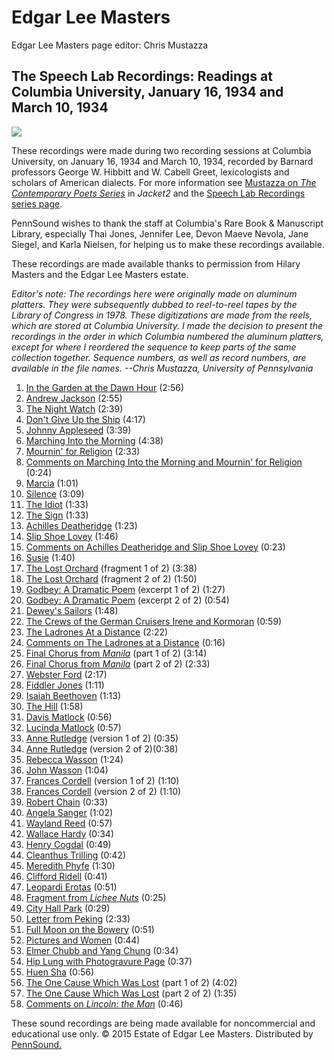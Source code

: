 Edgar Lee Masters
=================

Edgar Lee Masters page editor: Chris Mustazza

The Speech Lab Recordings: Readings at Columbia University, January 16, 1934 and March 10, 1934
-----------------------------------------------------------------------------------------------

![](images/Edgar_Lee_Masters.png)

These recordings were made during two recording sessions at Columbia University, on January 16, 1934 and March 10, 1934, recorded by Barnard professors George W. Hibbitt and W. Cabell Greet, lexicologists and scholars of American dialects. For more information see [Mustazza on *The Contemporary Poets Series*](https://jacket2.org/article/provenance-report) in *Jacket2* and the [Speech Lab Recordings series page](Speech-Lab-Recordings.php).  
  
PennSound wishes to thank the staff at Columbia's Rare Book & Manuscript Library, especially Thai Jones, Jennifer Lee, Devon Maeve Nevola, Jane Siegel, and Karla Nielsen, for helping us to make these recordings available.  
  
These recordings are made available thanks to permission from Hilary Masters and the Edgar Lee Masters estate.  
  
*Editor's note: The recordings here were originally made on aluminum platters. They were subsequently dubbed to reel-to-reel tapes by the Library of Congress in 1978. These digitizations are made from the reels, which are stored at Columbia University. I made the decision to present the recordings in the order in which Columbia
numbered the aluminum platters, except for where I reordered the sequence to keep parts of the same collection together. Sequence numbers, as well as record numbers, are available in the file names. --Chris Mustazza, University of Pennsylvania*  

1.  [In the Garden at the Dawn Hour](https://media.sas.upenn.edu/pennsound/authors/Masters/Masters-Edgar-Lee_01_145A_In-the-Garden-at-the-Dawn-Hour_Speech-Lab-Recordings_1934.mp3) (2:56)
2.  [Andrew Jackson](https://media.sas.upenn.edu/pennsound/authors/Masters/Masters-Edgar-Lee_12_151A_Andrew-Jackson_Speech-Lab-Recordings_1934.mp3) (2:55)
3.  [The Night Watch](https://media.sas.upenn.edu/pennsound/authors/Masters/Masters-Edgar-Lee_29_155B_The-Night-Watch_Speech-Lab-Recordings_1934.mp3) (2:39)
4.  [Don't Give Up the Ship](https://media.sas.upenn.edu/pennsound/authors/Masters/Masters-Edgar-Lee_30_156A_Dont-Give-Up-the-Ship_Speech-Lab-Recordings_1934.mp3) (4:17)
5.  [Johnny Appleseed](https://media.sas.upenn.edu/pennsound/authors/Masters/Masters-Edgar-Lee_31_156B_Johnny-Appleseed_Speech-Lab-Recordings_1934.mp3) (3:39)
6.  [Marching Into the Morning](https://media.sas.upenn.edu/pennsound/authors/Masters/Masters-Edgar-Lee_32_157A_Marching-Into-the-Morning_Speech-Lab-Recordings_1934.mp3) (4:38)
7.  [Mournin' for Religion](https://media.sas.upenn.edu/pennsound/authors/Masters/Masters-Edgar-Lee_33_157B_Mournin-for-Religion_Speech-Lab-Recordings_1934.mp3) (2:33)
8.  [Comments on Marching Into the Morning and Mournin' for Religion](https://media.sas.upenn.edu/pennsound/authors/Masters/Masters-Edgar-Lee_34_157B_Comments-on-Mournin-for-Religion_Speech-Lab-Recordings_1934.mp3) (0:24)
9.  [Marcia](https://media.sas.upenn.edu/pennsound/authors/Masters/Masters-Edgar-Lee_02_145A_Marcia_Speech-Lab-Recordings_1934.mp3) (1:01)
10. [Silence](https://media.sas.upenn.edu/pennsound/authors/Masters/Masters-Edgar-Lee_41_160A_Silence_Speech-Lab-Recordings_1934.mp3) (3:09)
11. [The Idiot](https://media.sas.upenn.edu/pennsound/authors/Masters/Masters-Edgar-Lee_42_160B_The-Idiot_Speech-Lab-Recordings_1934.mp3) (1:33)
12. [The Sign](https://media.sas.upenn.edu/pennsound/authors/Masters/Masters-Edgar-Lee_43_160B_The-Sign_Speech-Lab-Recordings_1934.mp3) (1:33)
13. [Achilles Deatheridge](https://media.sas.upenn.edu/pennsound/authors/Masters/Masters-Edgar-Lee_03_145B_Achilles-Deatheridge_Speech-Lab-Recordings_1934.mp3) (1:23)
14. [Slip Shoe Lovey](https://media.sas.upenn.edu/pennsound/authors/Masters/Masters-Edgar-Lee_04_145B_Slip-Shoe-Lovey_Speech-Lab-Recordings_1934.mp3) (1:46)
15. [Comments on Achilles Deatheridge and Slip Shoe Lovey](https://media.sas.upenn.edu/pennsound/authors/Masters/Masters-Edgar-Lee_05_145B_Comments-on-Achilles-Deatheridge-and-Slip-Shoe-Lovey_Speech-Lab-Recordings_1934.mp3) (0:23)
16. [Susie](https://media.sas.upenn.edu/pennsound/authors/Masters/Masters-Edgar-Lee_44_161A_Susie_Speech-Lab-Recordings_1934.mp3) (1:40)
17. [The Lost Orchard](https://media.sas.upenn.edu/pennsound/authors/Masters/Masters-Edgar-Lee_06_147A_The-Lost-Orchard_Speech-Lab-Recordings_1934.mp3) (fragment 1 of 2) (3:38)
18. [The Lost Orchard](https://media.sas.upenn.edu/pennsound/authors/Masters/Masters-Edgar-Lee_07_147B_The-Lost-Orchard-2_Speech-Lab-Recordings_1934.mp3) (fragment 2 of 2) (1:50)
19. [Godbey: A Dramatic Poem](https://media.sas.upenn.edu/pennsound/authors/Masters/Masters-Edgar-Lee_13_151B_Godbey-A-Dramatic-Poem-excerpt-1_Speech-Lab-Recordings_1934.mp3) (excerpt 1 of 2) (1:27)
20. [Godbey: A Dramatic Poem](https://media.sas.upenn.edu/pennsound/authors/Masters/Masters-Edgar-Lee_14_151B_Godbey-A-Dramatic-Poem-excerpt-2_Speech-Lab-Recordings_1934.mp3) (excerpt 2 of 2) (0:54)
21. [Dewey's Sailors](https://media.sas.upenn.edu/pennsound/authors/Masters/Masters-Edgar-Lee_08_149A_Deweys-Sailors_Speech-Lab-Recordings_1934.mp3) (1:48)
22. [The Crews of the German Cruisers Irene and Kormoran](https://media.sas.upenn.edu/pennsound/authors/Masters/Masters-Edgar-Lee_09_149A_The-Crews-of-the-German-Cruisers-Irene-and-Kormoran_Speech-Lab-Recordings_1934.mp3) (0:59)
23. [The Ladrones At a Distance](https://media.sas.upenn.edu/pennsound/authors/Masters/Masters-Edgar-Lee_10_149B_The-Ladrones-At-a-Distance_Speech-Lab-Recordings_1934.mp3) (2:22)
24. [Comments on The Ladrones at a Distance](https://media.sas.upenn.edu/pennsound/authors/Masters/Masters-Edgar-Lee_11_149B_Comments-on-the-Ladrones_Speech-Lab-Recordings_1934.mp3) (0:16)
25. [Final Chorus from *Manila*](https://media.sas.upenn.edu/pennsound/authors/Masters/Masters-Edgar-Lee_54_163A_Final-Chorus-from-Manila_Speech-Lab-Recordings_1934.mp3) (part 1 of 2) (3:14)
26. [Final Chorus from *Manila*](https://media.sas.upenn.edu/pennsound/authors/Masters/Masters-Edgar-Lee_55_163B_Final-Chorus-from-Manila-continued_Speech-Lab-Recordings_1934.mp3) (part 2 of 2) (2:33)
27. [Webster Ford](https://media.sas.upenn.edu/pennsound/authors/Masters/Masters-Edgar-Lee_15_152A_Webster-Ford_Spoon-River-Anthology_Speech-Lab-Recordings_1934.mp3) (2:17)
28. [Fiddler Jones](https://media.sas.upenn.edu/pennsound/authors/Masters/Masters-Edgar-Lee_16_152A_Fiddler-Jones_Spoon-River-Anthology_Speech-Lab-Recordings_1934.mp3) (1:11)
29. [Isaiah Beethoven](https://media.sas.upenn.edu/pennsound/authors/Masters/Masters-Edgar-Lee_23_154B_Isaiah-Beethoven_Spoon-River-Anthology_Speech-Lab-Recordings_1934.mp3) (1:13)
30. [The Hill](https://media.sas.upenn.edu/pennsound/authors/Masters/Masters-Edgar-Lee_35_158A_The-Hill_Spoon-River-Anthology_Speech-Lab-Recordings_1934.mp3) (1:58)
31. [Davis Matlock](https://media.sas.upenn.edu/pennsound/authors/Masters/Masters-Edgar-Lee_36_159A_Davis-Matlock_Spoon-River-Anthology_Speech-Lab-Recordings_1934.mp3) (0:56)
32. [Lucinda Matlock](https://media.sas.upenn.edu/pennsound/authors/Masters/Masters-Edgar-Lee_37_159A_Lucinda-Matlock_Spoon-River-Anthology_Speech-Lab-Recordings_1934.mp3) (0:57)
33. [Anne Rutledge](https://media.sas.upenn.edu/pennsound/authors/Masters/Masters-Edgar-Lee_38_159A_Anne-Rutledge_Spoon-River-Anthology_Speech-Lab-Recordings_1934.mp3) (version 1 of 2) (0:35)
34. [Anne Rutledge](https://media.sas.upenn.edu/pennsound/authors/Masters/Masters-Edgar-Lee_45_161A_Anne-Rutledge-2_Spoon-River-Anthology_Speech-Lab-Recordings_1934.mp3) (version 2 of 2)(0:38)
35. [Rebecca Wasson](https://media.sas.upenn.edu/pennsound/authors/Masters/Masters-Edgar-Lee_39_159B_Rebecca-Wasson_Spoon-River-Anthology_Speech-Lab-Recordings_1934.mp3) (1:24)
36. [John Wasson](https://media.sas.upenn.edu/pennsound/authors/Masters/Masters-Edgar-Lee_40_159B_John-Wasson_Spoon-River-Anthology_Speech-Lab-Recordings_1934.mp3) (1:04)
37. [Frances Cordell](https://media.sas.upenn.edu/pennsound/authors/Masters/Masters-Edgar-Lee_17_154A_Frances-Cordell_The-New-Spoon-River_Speech-Lab-Recordings_1934.mp3) (version 1 of 2) (1:10)
38. [Frances Cordell](https://media.sas.upenn.edu/pennsound/authors/Masters/Masters-Edgar-Lee_28_155A_Frances-Cordell_The-New-Spoon-River_Speech-Lab-Recordings_1934.mp3) (version 2 of 2) (1:10)
39. [Robert Chain](https://media.sas.upenn.edu/pennsound/authors/Masters/Masters-Edgar-Lee_18_154A_Robert-Chain_The-New-Spoon-River_Speech-Lab-Recordings_1934.mp3) (0:33)
40. [Angela Sanger](https://media.sas.upenn.edu/pennsound/authors/Masters/Masters-Edgar-Lee_19_154A_Angela-Sanger_The-New-Spoon-River_Speech-Lab-Recordings_1934.mp3) (1:02)
41. [Wayland Reed](https://media.sas.upenn.edu/pennsound/authors/Masters/Masters-Edgar-Lee_20_154A_Wayland-Reed_The-New-Spoon-River_Speech-Lab-Recordings_1934.mp3) (0:57)
42. [Wallace Hardy](https://media.sas.upenn.edu/pennsound/authors/Masters/Masters-Edgar-Lee_21_154B_Wallace-Hardy_The-New-Spoon-River_Speech-Lab-Recordings_1934.mp3) (0:34)
43. [Henry Cogdal](https://media.sas.upenn.edu/pennsound/authors/Masters/Masters-Edgar-Lee_22_154B_Henry-Cogdal_The-New-Spoon-River_Speech-Lab-Recordings_1934.mp3) (0:49)
44. [Cleanthus Trilling](https://media.sas.upenn.edu/pennsound/authors/Masters/Masters-Edgar-Lee_24_155A_Cleanthus-Trilling_The-New-Spoon-River_Speech-Lab-Recordings_1934.mp3) (0:42)
45. [Meredith Phyfe](https://media.sas.upenn.edu/pennsound/authors/Masters/Masters-Edgar-Lee_25_155A_Meredith-Phyfe_The-New-Spoon-River_Speech-Lab-Recordings_1934.mp3) (1:30)
46. [Clifford Ridell](https://media.sas.upenn.edu/pennsound/authors/Masters/Masters-Edgar-Lee_26_155A_Clifford-Ridell_The-New-Spoon-River_Speech-Lab-Recordings_1934.mp3) (0:41)
47. [Leopardi Erotas](https://media.sas.upenn.edu/pennsound/authors/Masters/Masters-Edgar-Lee_27_155A_Leopardi-Erotas_The-New-Spoon-River_Speech-Lab-Recordings_1934.mp3) (0:51)
48. [Fragment from *Lichee Nuts*](https://media.sas.upenn.edu/pennsound/authors/Masters/Masters-Edgar-Lee_46_161A_Fragment-from-Lichee-Nuts_Speech-Lab-Recordings_1934.mp3) (0:25)
49. [City Hall Park](https://media.sas.upenn.edu/pennsound/authors/Masters/Masters-Edgar-Lee_47_161B_City-Hall-Park_Lichee-Nuts_Speech-Lab-Recordings_1934.mp3) (0:29)
50. [Letter from Peking](https://media.sas.upenn.edu/pennsound/authors/Masters/Masters-Edgar-Lee_48_161B_Letter-from-Peking_Lichee-Nuts_Speech-Lab-Recordings_1934.mp3) (2:33)
51. [Full Moon on the Bowery](https://media.sas.upenn.edu/pennsound/authors/Masters/Masters-Edgar-Lee_49_161B_Full-Moon-on-the-Bowery_Lichee-Nuts_Speech-Lab-Recordings_1934.mp3) (0:51)
52. [Pictures and Women](https://media.sas.upenn.edu/pennsound/authors/Masters/Masters-Edgar-Lee_50_162A_Pictures-and-Women_Lichee-Nuts_Speech-Lab-Recordings_1934.mp3) (0:44)
53. [Elmer Chubb and Yang Chung](https://media.sas.upenn.edu/pennsound/authors/Masters/Masters-Edgar-Lee_51_162A_Elmer-Chubb-and-Yang-Chung_Lichee-Nuts_Speech-Lab-Recordings_1934.mp3) (0:34)
54. [Hip Lung with Photogravure Page](https://media.sas.upenn.edu/pennsound/authors/Masters/Masters-Edgar-Lee_52_162A_Hip-Lung-with-Photogravure-Page_Lichee-Nuts_Speech-Lab-Recordings_1934.mp3) (0:37)
55. [Huen Sha](https://media.sas.upenn.edu/pennsound/authors/Masters/Masters-Edgar-Lee_53_162A_Huen-Sha_Lichee-Nuts_Speech-Lab-Recordings_1934.mp3) (0:56)
56. [The One Cause Which Was Lost](https://media.sas.upenn.edu/pennsound/authors/Masters/Masters-Edgar-Lee_56_164A_The-One-Cause-Which-was-Lost_Lincoln-the-Man_Speech-Lab-Recordings_1934.mp3) (part 1 of 2) (4:02)
57. [The One Cause Which Was Lost](https://media.sas.upenn.edu/pennsound/authors/Masters/Masters-Edgar-Lee_57_164B_The-One-Cause-Which-was-Lost-continued_Lincoln-the-Man_Speech-Lab-Recordings_1934.mp3) (part 2 of 2) (1:35)
58. [Comments on *Lincoln: the Man*](https://media.sas.upenn.edu/pennsound/authors/Masters/Masters-Edgar-Lee_58_164B_Comments-on-Lincoln-the-Man_Speech-Lab-Recordings_1934.mp3) (0:46)

  

These sound recordings are being made available for noncommercial and educational use only. © 2015 Estate of Edgar Lee Masters. Distributed by [PennSound.](../index.html)
